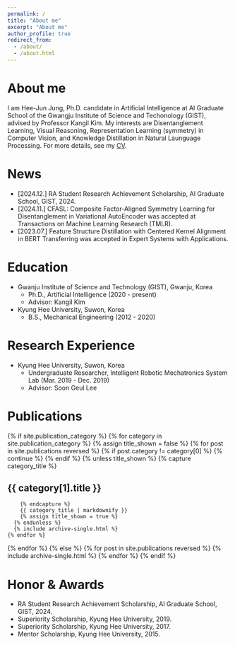 ```yaml
---
permalink: /
title: "About me"
excerpt: "About me"
author_profile: true
redirect_from: 
  - /about/
  - /about.html
---
```


# About me
I am Hee-Jun Jung, Ph.D. candidate in Artificial Intelligence at AI Graduate School of the Gwangju Institute of Science and Techonology (GIST), advised by Professor Kangil Kim. 
My interests are Disentanglement Learning, Visual Reasoning, Representation Learning (symmetry) in Computer Vision, and Knowledge Distillation in Natural Launguage Processing.
For more details, see my [CV](https://maroo-sky.github.io/files/CV_HeeJun_Jung.pdf).


# News
* [2024.12.] RA Student Research Achievement Scholarship, AI Graduate School, GIST, 2024.
* [2024.11.] CFASL: Composite Factor-Aligned Symmetry Learning for Disentanglement in Variational AutoEncoder was accepted at Transactions on Machine Learning Research (TMLR).
* [2023.07.] Feature Structure Distillation with Centered Kernel Alignment in BERT Transferring was accepted in Expert Systems with Applications.


# Education
* Gwanju Institute of Science and Technology (GIST), Gwanju, Korea
    * Ph.D., Artificial Intelligence (2020 - present)
    * Advisor: Kangil Kim
* Kyung Hee University, Suwon, Korea
    * B.S., Mechanical Engineering (2012 - 2020)


# Research Experience
* Kyung Hee University, Suwon, Korea
    * Undergraduate Researcher, Intelligent Robotic Mechatronics System Lab (Mar. 2019 - Dec. 2019)
    * Advisor: Soon Geul Lee 


# Publications
{% if site.publication_category %}
  {% for category in site.publication_category %}
    {% assign title_shown = false %}
    {% for post in site.publications reversed %}
      {% if post.category != category[0] %}
        {% continue %}
      {% endif %}
      {% unless title_shown %}
        {% capture category_title %}
## {{ category[1].title }}
        {% endcapture %}
        {{ category_title | markdownify }}
        {% assign title_shown = true %}
      {% endunless %}
      {% include archive-single.html %}
    {% endfor %}
  {% endfor %}
{% else %}
  {% for post in site.publications reversed %}
    {% include archive-single.html %}
  {% endfor %}
{% endif %}

# Honor & Awards
* RA Student Research Achievement Scholarship, AI Graduate School, GIST, 2024.
* Superiority Scholarship, Kyung Hee University, 2019.
* Superiority Scholarship, Kyung Hee University, 2017.
* Mentor Scholarship, Kyung Hee University, 2015.

